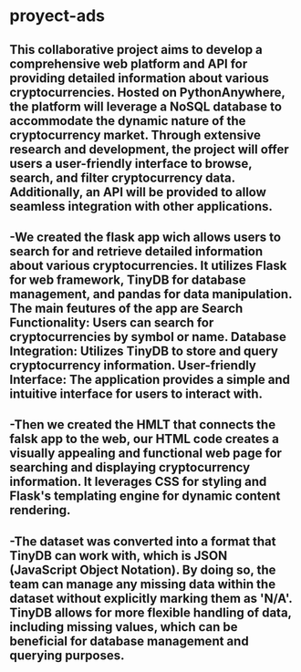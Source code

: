 # proyect-ads
## This collaborative project aims to develop a comprehensive web platform and API for providing detailed information about various cryptocurrencies. Hosted on PythonAnywhere, the platform will leverage a NoSQL database to accommodate the dynamic nature of the cryptocurrency market. Through extensive research and development, the project will offer users a user-friendly interface to browse, search, and filter cryptocurrency data. Additionally, an API will be provided to allow seamless integration with other applications.

## -We created the flask app wich allows users to search for and retrieve detailed information about various cryptocurrencies. It utilizes Flask for web framework, TinyDB for database management, and pandas for data manipulation. The main feutures of the app are Search Functionality: Users can search for cryptocurrencies by symbol or name. Database Integration: Utilizes TinyDB to store and query cryptocurrency information. User-friendly Interface: The application provides a simple and intuitive interface for users to interact with.

## -Then we created the HMLT that connects the falsk app to the web, our HTML code creates a visually appealing and functional web page for searching and displaying cryptocurrency information. It leverages CSS for styling and Flask's templating engine for dynamic content rendering.

## -The dataset was converted into a format that TinyDB can work with, which is JSON (JavaScript Object Notation). By doing so, the team can manage any missing data within the dataset without explicitly marking them as 'N/A'. TinyDB allows for more flexible handling of data, including missing values, which can be beneficial for database management and querying purposes.
